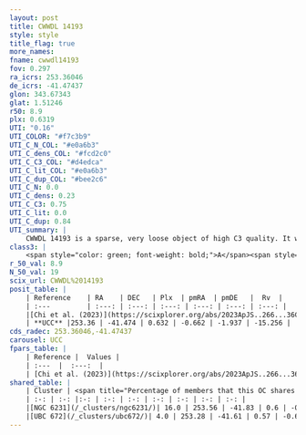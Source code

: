 ```yaml
---
layout: post
title: CWWDL 14193
style: style
title_flag: true
more_names: 
fname: cwwdl14193
fov: 0.297
ra_icrs: 253.36046
de_icrs: -41.47437
glon: 343.67343
glat: 1.51246
r50: 8.9
plx: 0.6319
UTI: "0.16"
UTI_COLOR: "#f7c3b9"
UTI_C_N_COL: "#e0a6b3"
UTI_C_dens_COL: "#fcd2c0"
UTI_C_C3_COL: "#d4edca"
UTI_C_lit_COL: "#e0a6b3"
UTI_C_dup_COL: "#bee2c6"
UTI_C_N: 0.0
UTI_C_dens: 0.23
UTI_C_C3: 0.75
UTI_C_lit: 0.0
UTI_C_dup: 0.84
UTI_summary: |
    CWWDL 14193 is a sparse, very loose object of high C3 quality. It was recently reported in the literature.<br><br>This is very likely a unique object, which shares a small percentage of members with at least one previously reported entry.<br><br><span style="color: #99180f; font-weight: bold;">Warning: </span>contains less than 25 stars with <i>P>0.5</i> estimated.
class3: |
    <span style="color: green; font-weight: bold;">A</span><span style="color: #FFC300; font-weight: bold;">B</span>
r_50_val: 8.9
N_50_val: 19
scix_url: CWWDL%2014193
posit_table: |
    | Reference    | RA    | DEC   | Plx  | pmRA  | pmDE   |  Rv  |
    | :---         | :---: | :---: | :---: | :---: | :---: | :---: |
    |[Chi et al. (2023)](https://scixplorer.org/abs/2023ApJS..266...36C) | 253.422 | -41.491 | 0.662 | -0.648 | -1.937 | -30.8 |
    | **UCC** |253.36 | -41.474 | 0.632 | -0.662 | -1.937 | -15.256 | 
cds_radec: 253.36046,-41.47437
carousel: UCC
fpars_table: |
    | Reference |  Values |
    | :---  |  :---:  |
    | [Chi et al. (2023)](https://scixplorer.org/abs/2023ApJS..266...36C) | `logAge=6.28, Z=-0.88` |
shared_table: |
    | Cluster | <span title="Percentage of members that this OC shares with the ones listed">%</span>   | RA   | DEC   | Plx   | pmRA  | pmDE  | Rv | UTI |
    | :-: | :-: |:-: | :-: | :-: | :-: | :-: | :-: | :-: |
    |[NGC 6231](/_clusters/ngc6231/)| 16.0 | 253.56 | -41.83 | 0.6 | -0.58 | -2.18 | -27.67 |1.0 |
    |[UBC 672](/_clusters/ubc672/)| 4.0 | 253.28 | -41.61 | 0.57 | -0.64 | -2.02 | -26.66 |0.1 |
---
```

